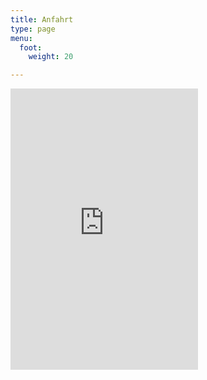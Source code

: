 ```yaml
---
title: Anfahrt
type: page
menu:
  foot:
    weight: 20

---
```

<iframe height="450" style="border:.5em solid var(--color_gruen)" allowfullscreen src="https://www.google.com/maps/embed?pb=!1m14!1m8!1m3!1d2502.5150530479045!2d11.8061894!3d51.1542933!3m2!1i1024!2i768!4f13.1!3m3!1m2!1s0x47a699e67a392fe7%3A0xdcfdc8225751652b!2sLindenring+20A%2C+06618+Naumburg+(Saale)!5e0!3m2!1sde!2sde!4v1505341714252"></iframe>

